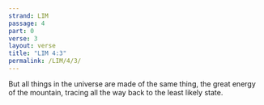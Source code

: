 ```yaml
---
strand: LIM
passage: 4
part: 0
verse: 3
layout: verse
title: "LIM 4:3"
permalink: /LIM/4/3/
---
```

But all things in the universe are made of the same thing, the great energy of the mountain, tracing all the way back to the least likely state.
